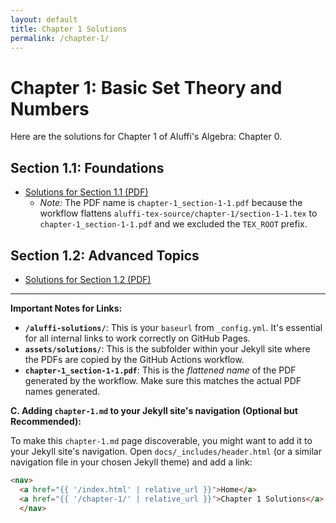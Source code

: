 ```yaml
---
layout: default
title: Chapter 1 Solutions
permalink: /chapter-1/
---
```


# Chapter 1: Basic Set Theory and Numbers

Here are the solutions for Chapter 1 of Aluffi's Algebra: Chapter 0.

## Section 1.1: Foundations

* [Solutions for Section 1.1 (PDF)](/aluffi-solutions/assets/solutions/chapter-1_section-1-1.pdf)
    * *Note:* The PDF name is `chapter-1_section-1-1.pdf` because the workflow flattens `aluffi-tex-source/chapter-1/section-1-1.tex` to `chapter-1_section-1-1.pdf` and we excluded the `TEX_ROOT` prefix.

## Section 1.2: Advanced Topics

* [Solutions for Section 1.2 (PDF)](/aluffi-solutions/assets/solutions/chapter-1_section-1-2.pdf)

---

**Important Notes for Links:**

* **`/aluffi-solutions/`**: This is your `baseurl` from `_config.yml`. It's essential for all internal links to work correctly on GitHub Pages.
* **`assets/solutions/`**: This is the subfolder within your Jekyll site where the PDFs are copied by the GitHub Actions workflow.
* **`chapter-1_section-1-1.pdf`**: This is the *flattened name* of the PDF generated by the workflow. Make sure this matches the actual PDF names generated.

**C. Adding `chapter-1.md` to your Jekyll site's navigation (Optional but Recommended):**

To make this `chapter-1.md` page discoverable, you might want to add it to your Jekyll site's navigation. Open `docs/_includes/header.html` (or a similar navigation file in your chosen Jekyll theme) and add a link:

```html
<nav>
  <a href="{{ '/index.html' | relative_url }}">Home</a>
  <a href="{{ '/chapter-1/' | relative_url }}">Chapter 1 Solutions</a>
  </nav>